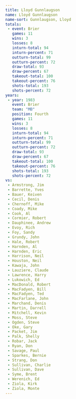 ```yaml
---
title: Lloyd Gunnlaugson
name: Lloyd Gunnlaugson
name-sort: Gunnlaugson, Lloyd
totals:
 - event: Brier
   games: 11
   wins: 3
   losses: 8
   inturn-total: 94
   inturn-percent: 71
   outturn-total: 99
   outturn-percent: 72
   draw-total: 93
   draw-percent: 67
   takeout-total: 100
   takeout-percent: 76
   shots-total: 193
   shots-percent: 72
years:
 - year: 1983
   event: Brier
   team: "MB"
   position: Fourth
   games: 11
   wins: 3
   losses: 8
   inturn-total: 94
   inturn-percent: 71
   outturn-total: 99
   outturn-percent: 72
   draw-total: 93
   draw-percent: 67
   takeout-total: 100
   takeout-percent: 76
   shots-total: 193
   shots-percent: 72
vs:
 - Armstrong, Jim
 - Barrette, Yves
 - Bauer, Keiven
 - Cecil, Denis
 - Chernoff, Mike
 - Coady, Mike
 - Cook, Al
 - Cormier, Robert
 - Dauphinee, Andrew
 - Evoy, Rich
 - Foy, Sandy
 - Grundy, John
 - Hale, Robert
 - Harnden, Al
 - Harnden, Eric
 - Harrison, Neil
 - Houston, Neil
 - Kawaja, John
 - Lauziere, Claude
 - Lawrence, Harry
 - Lukowich, Ed
 - MacDonald, Robert
 - MacFadyen, Bill
 - MacFadyen, Ted
 - MacFarlane, John
 - Marchand, Denis
 - Martin, Darrell
 - Mitchell, Kevin
 - Moss, Steve
 - Ogden, Steve
 - Oke, Gary
 - Packet, Jim
 - Palk, Shelly
 - Robar, Jack
 - Ryan, Don
 - Savage, Paul
 - Sparkes, Bernie
 - Strang, Don
 - Sullivan, Charlie
 - Sullivan, Dave
 - Syme, Brent
 - Werenich, Ed
 - Ziola, Kirk
 - Ziola, Monte
---
```

